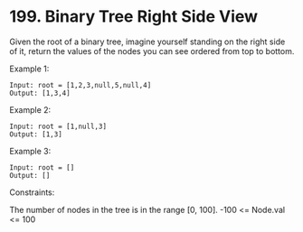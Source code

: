 # 199. Binary Tree Right Side View
Given the root of a binary tree, imagine yourself standing on the right side of it, return the values of the nodes you can see ordered from top to bottom.

 

Example 1:
```
Input: root = [1,2,3,null,5,null,4]
Output: [1,3,4]
```
Example 2:
```
Input: root = [1,null,3]
Output: [1,3]

```
Example 3:
```
Input: root = []
Output: []
```

Constraints:

The number of nodes in the tree is in the range [0, 100].
-100 <= Node.val <= 100